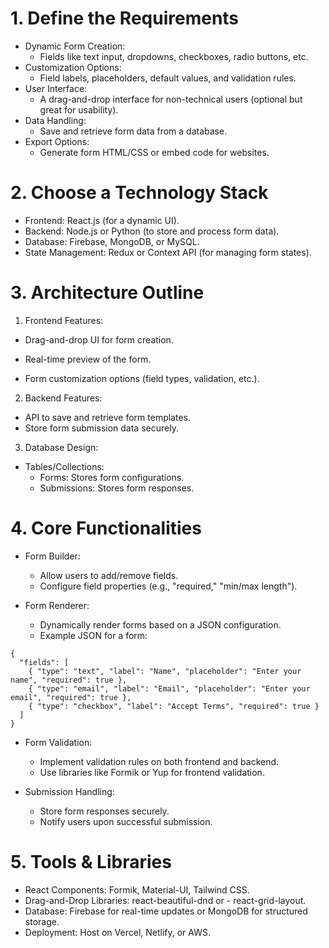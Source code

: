 # 1. Define the Requirements

- Dynamic Form Creation:
  - Fields like text input, dropdowns, checkboxes, radio buttons, etc.
- Customization Options:
  - Field labels, placeholders, default values, and validation rules.
- User Interface:
  - A drag-and-drop interface for non-technical users (optional but great for usability).
- Data Handling:
  - Save and retrieve form data from a database.
- Export Options:
  - Generate form HTML/CSS or embed code for websites.

# 2. Choose a Technology Stack

- Frontend: React.js (for a dynamic UI).
- Backend: Node.js or Python (to store and process form data).
- Database: Firebase, MongoDB, or MySQL.
- State Management: Redux or Context API (for managing form states).

# 3. Architecture Outline

1. Frontend Features:

- Drag-and-drop UI for form creation.

- Real-time preview of the form.
- Form customization options (field types, validation, etc.).

2. Backend Features:

- API to save and retrieve form templates.
- Store form submission data securely.

3. Database Design:

- Tables/Collections:
  - Forms: Stores form configurations.
  - Submissions: Stores form responses.

# 4. Core Functionalities

- Form Builder:

  - Allow users to add/remove fields.
  - Configure field properties (e.g., "required," "min/max length").

- Form Renderer:

  - Dynamically render forms based on a JSON configuration.
  - Example JSON for a form:

```
{
  "fields": [
    { "type": "text", "label": "Name", "placeholder": "Enter your name", "required": true },
    { "type": "email", "label": "Email", "placeholder": "Enter your email", "required": true },
    { "type": "checkbox", "label": "Accept Terms", "required": true }
  ]
}
```

- Form Validation:

  - Implement validation rules on both frontend and backend.
  - Use libraries like Formik or Yup for frontend validation.

- Submission Handling:

  - Store form responses securely.
  - Notify users upon successful submission.

# 5. Tools & Libraries

- React Components: Formik, Material-UI, Tailwind CSS.
- Drag-and-Drop Libraries: react-beautiful-dnd or - react-grid-layout.
- Database: Firebase for real-time updates or MongoDB for structured storage.
- Deployment: Host on Vercel, Netlify, or AWS.
